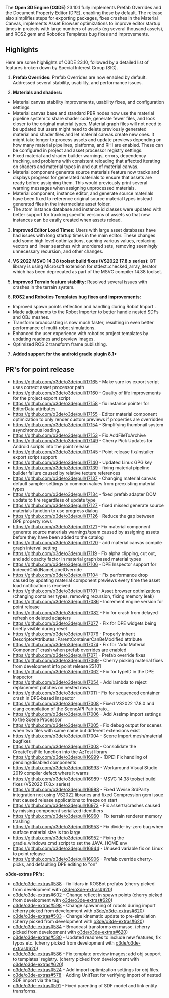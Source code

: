 The **Open 3D Engine (O3DE)** 23.10.1 fully implements Prefab Overrides and the Document Property Editor (DPE), enabling these by default. The release also simplifies steps for exporting packages, fixes crashes in the Material Canvas, implements Asset Browser optimizations to improve editor startup times in projects with large numbers of assets (eg several thousand assets), and ROS2 gem and Robotics Templates bug fixes and improvements.

## Highlights

Here are some highlights of O3DE 23.10, followed by a detailed list of features broken down by Special Interest Group (SIG).

1. **Prefab Overrides:** Prefab Overrides are now enabled by default. Addressed several stability, usability, and performance issues.  

2. **Materials and shaders:**
- Material canvas stability improvements, usability fixes, and configuration settings.
- Material canvas base and standard PBR nodes now use the material pipeline system to share shader code, generate fewer files, and look closer to the original material types. Material graph files will not need to be updated but users might need to delete previously generated material and shader files and let material canvas create new ones. It might take longer to process assets and update previews depending on how many material pipelines, platforms, and RHI are enabled. These can be configured in project and asset processor registry settings.
- Fixed material and shader builder warnings, errors, dependency tracking, and problems with consistent reloading that affected iterating on shaders and material types in and out of material canvas.
- Material component generate source materials feature now tracks and displays progress for generated materials to ensure that assets are ready before assigning them. This would previously print several warning messages when assigning unprocessed materials.
- Material component, instance editor, and generate source materials have been fixed to reference original source material types instead generated files in the intermediate asset folder.
- The atom instance database and instance id classes were updated with better support for tracking specific versions of assets so that new instances can be easily created when assets reload.

3. **Improved Editor Load Times:** Users with large asset databases have had issues with long startup times in the main editor. These changes add some high level optimizations, caching various values, replacing vectors and linear searches with unordered sets, removing seemingly unnecessary recursion, and other changes.

4. **VS 2022 MSVC 14.38 toolset build fixes (VS2022 17.8.x series)**: QT library is using Microsoft extension for stdext::checked_array_iterator which has been deprecated as part of the MSVC compiler 14.38 toolset.

5. **Improved Terrain feature stability:** Resolved several issues with crashes in the terrain system.

6. **ROS2 and Robotics Templates bug fixes and improvements:** 
- Improved spawn points reflection and handling during Robot Import .
- Made adjustments to the Robot Importer to better handle nested SDFs and OBJ meshes.
- Transform broadcasting is now much faster, resulting in even better performance of multi-robot simulations.
- Enhanced the user experience with robotics project templates by updating readmes and preview images.
- Optimized ROS 2 transform frame publishing.

7. **Added support for the android gradle plugin 8.1+**

## PR's for point release
* https://github.com/o3de/o3de/pull/17165 - Make sure ios export script uses correct asset processor path
* https://github.com/o3de/o3de/pull/17160 - Quality of life improvements for the project export script
* https://github.com/o3de/o3de/pull/17158 - fix instance pointer for EditorData attributes
* https://github.com/o3de/o3de/pull/17155 - Editor material component optimization to only render custom previews if properties are overridden
* https://github.com/o3de/o3de/pull/17154 - Simplifying thumbnail system asynchronous loading.
* https://github.com/o3de/o3de/pull/17153 - Fix AddFileToArchive
* https://github.com/o3de/o3de/pull/17149 - Cherry Pick Updates for Android scripts into the point release
* https://github.com/o3de/o3de/pull/17145 - Point release fix/installer export script support
* https://github.com/o3de/o3de/pull/17140 - Updated Linux GPG key
* https://github.com/o3de/o3de/pull/17139 - fixing material pipeline builder failure caused by relative texture references
* https://github.com/o3de/o3de/pull/17137 - Changing material canvas default sampler settings to common values from preexisting material types
* https://github.com/o3de/o3de/pull/17134 - fixed prefab adapter DOM update to fire regardless of update type
* https://github.com/o3de/o3de/pull/17127 - fixed missed generate source materials function to use progress dialog
* https://github.com/o3de/o3de/pull/17126 - Reduce the gap between DPE property rows
* https://github.com/o3de/o3de/pull/17121 - Fix material component generate source materials warnings/spam caused by assigning assets before they have been added to the catalog
* https://github.com/o3de/o3de/pull/17120 - add material canvas compile graph interval setting
* https://github.com/o3de/o3de/pull/17119 - Fix alpha clipping, cut out, and add opacity factor in material graph based material types
* https://github.com/o3de/o3de/pull/17106 - DPE Inspector support for IndexedChildNameLabelOverride
* https://github.com/o3de/o3de/pull/17104 - Fix performance drop caused by updating material component previews every time the asset load notification is received
* https://github.com/o3de/o3de/pull/17101 - Asset browser optimizations (changing container types, removing recursion, fixing memory leak)
* https://github.com/o3de/o3de/pull/17086 - Increment engine version for point release
* https://github.com/o3de/o3de/pull/17082 - Fix for crash from delayed refresh on deleted adapters
* https://github.com/o3de/o3de/pull/17077 - Fix for DPE widgets being briefly visible during reset
* https://github.com/o3de/o3de/pull/17076 - Properly inherit DescriptorAttributes::ParentContainerCanBeModified attribute
* https://github.com/o3de/o3de/pull/17074 - Fix for "Add Material Component" crash when prefab overrides are enabled
* https://github.com/o3de/o3de/pull/17071 - Prefab override fixes
* https://github.com/o3de/o3de/pull/17069 - Cherry picking material fixes from development into point release 23101
* https://github.com/o3de/o3de/pull/17062 - Fix for typeID in the DPE Inspector
* https://github.com/o3de/o3de/pull/17054 - Add lambda to reject replacement patches on nested rows
* https://github.com/o3de/o3de/pull/17011 - Fix for sequenced container crash in DPE-based Inspector
* https://github.com/o3de/o3de/pull/17008 - Fixed VS2022 17.8.0 and clang compilation of the SceneAPI PairIterato…
* https://github.com/o3de/o3de/pull/17006 - Add AssImp import settings to the Scene Processor
* https://github.com/o3de/o3de/pull/17005 - Fix debug output for scenes when two files with same name but different extensions exist
* https://github.com/o3de/o3de/pull/17004 - Scene Import mesh/material bugfixes
* https://github.com/o3de/o3de/pull/17003 - Consolidate the CreateTestFile function into the AzTest library
* https://github.com/o3de/o3de/pull/16999 - [DPE] Fix handling of pending/disabled components
* https://github.com/o3de/o3de/pull/16993 - Workaround Visual Studio 2019 compiler defect where it warns 
* https://github.com/o3de/o3de/pull/16989 - MSVC 14.38 toolset build fixes (VS2022 17.8.x series)
* https://github.com/o3de/o3de/pull/16988 - Fixed Wwise 3rdParty integration not using VS2022 libraries and fixed Compression gem issue that caused release applications to freeze on start
* https://github.com/o3de/o3de/pull/16973 - Fix asserts/crashes caused by missing component serialized identifiers
* https://github.com/o3de/o3de/pull/16960 - Fix terrain renderer memory trashing
* https://github.com/o3de/o3de/pull/16953 - Fix divide-by-zero bug when surface material size is too large
* https://github.com/o3de/o3de/pull/16952 - Fixing the gradle_windows.cmd script to set the JAVA_HOME env
* https://github.com/o3de/o3de/pull/16944 - Unused variable fix on Linux to point release
* https://github.com/o3de/o3de/pull/16906 - Prefab override cherry-picks, and defaulting DPE editing to "on"

**o3de-extras PR's:**
* [o3de/o3de-extras#588](https://github.com/o3de/o3de-extras/pull/588) - fix lidars in ROSBot prefabs (cherry picked from development with  [o3de/o3de-extras#620](https://github.com/o3de/o3de-extras/pull/620))
* [o3de/o3de-extras#602](https://github.com/o3de/o3de-extras/pull/602) - Change reflect in spawn points (cherry picked from development with  [o3de/o3de-extras#620](https://github.com/o3de/o3de-extras/pull/620))
* [o3de/o3de-extras#598](https://github.com/o3de/o3de-extras/pull/598) - Change spawnning of robots during import (cherry picked from development with  [o3de/o3de-extras#620](https://github.com/o3de/o3de-extras/pull/620))
* [o3de/o3de-extras#583](https://github.com/o3de/o3de-extras/pull/583) - Change kinematic update to pre-simulation (cherry picked from development with  [o3de/o3de-extras#620](https://github.com/o3de/o3de-extras/pull/620))
* [o3de/o3de-extras#584](https://github.com/o3de/o3de-extras/pull/584) - Broadcast transforms en masse. (cherry picked from development with  [o3de/o3de-extras#620](https://github.com/o3de/o3de-extras/pull/620))
* [o3de/o3de-extras#580](https://github.com/o3de/o3de-extras/pull/580) - Updated readmes to include new features, fix typos etc. (cherry picked from development with  [o3de/o3de-extras#620](https://github.com/o3de/o3de-extras/pull/620))
* [o3de/o3de-extras#586](https://github.com/o3de/o3de-extras/pull/586) - Fix template preview images; add obj support to templates' registry. (cherry picked from development with  [o3de/o3de-extras#620](https://github.com/o3de/o3de-extras/pull/620))
* [o3de/o3de-extras#524](https://github.com/o3de/o3de-extras/pull/524) - Add import optimization settings for obj files.
* [o3de/o3de-extras#578](https://github.com/o3de/o3de-extras/pull/578) - Adding UnitTest for verifying import of nested SDF import via the <include> tag
* [o3de/o3de-extras#591](https://github.com/o3de/o3de-extras/pull/591) - Fixed parenting of SDF model and link entity transforms. 
